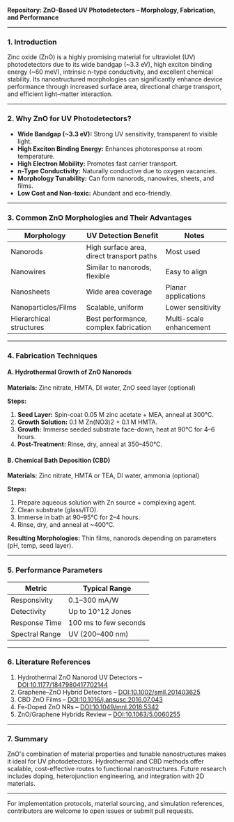 **Repository: ZnO-Based UV Photodetectors – Morphology, Fabrication, and Performance**

---

### 1. Introduction

Zinc oxide (ZnO) is a highly promising material for ultraviolet (UV) photodetectors due to its wide bandgap (\~3.3 eV), high exciton binding energy (\~60 meV), intrinsic n-type conductivity, and excellent chemical stability. Its nanostructured morphologies can significantly enhance device performance through increased surface area, directional charge transport, and efficient light–matter interaction.

---

### 2. Why ZnO for UV Photodetectors?

* **Wide Bandgap (\~3.3 eV):** Strong UV sensitivity, transparent to visible light.
* **High Exciton Binding Energy:** Enhances photoresponse at room temperature.
* **High Electron Mobility:** Promotes fast carrier transport.
* **n-Type Conductivity:** Naturally conductive due to oxygen vacancies.
* **Morphology Tunability:** Can form nanorods, nanowires, sheets, and films.
* **Low Cost and Non-toxic:** Abundant and eco-friendly.

---

### 3. Common ZnO Morphologies and Their Advantages

| Morphology              | UV Detection Benefit                      | Notes                   |
| ----------------------- | ----------------------------------------- | ----------------------- |
| Nanorods                | High surface area, direct transport paths | Most used               |
| Nanowires               | Similar to nanorods, flexible             | Easy to align           |
| Nanosheets              | Wide area coverage                        | Planar applications     |
| Nanoparticles/Films     | Scalable, uniform                         | Lower sensitivity       |
| Hierarchical structures | Best performance, complex fabrication     | Multi-scale enhancement |

---

### 4. Fabrication Techniques

#### A. **Hydrothermal Growth of ZnO Nanorods**

**Materials:** Zinc nitrate, HMTA, DI water, ZnO seed layer (optional)

**Steps:**

1. **Seed Layer:** Spin-coat 0.05 M zinc acetate + MEA, anneal at 300°C.
2. **Growth Solution:** 0.1 M Zn(NO3)2 + 0.1 M HMTA.
3. **Growth:** Immerse seeded substrate face-down, heat at 90°C for 4–6 hours.
4. **Post-Treatment:** Rinse, dry, anneal at 350–450°C.

#### B. **Chemical Bath Deposition (CBD)**

**Materials:** Zinc nitrate, HMTA or TEA, DI water, ammonia (optional)

**Steps:**

1. Prepare aqueous solution with Zn source + complexing agent.
2. Clean substrate (glass/ITO).
3. Immerse in bath at 90–95°C for 2–4 hours.
4. Rinse, dry, and anneal at \~400°C.

**Resulting Morphologies:** Thin films, nanorods depending on parameters (pH, temp, seed layer).

---

### 5. Performance Parameters

| Metric         | Typical Range         |
| -------------- | --------------------- |
| Responsivity   | 0.1–300 mA/W          |
| Detectivity    | Up to 10^12 Jones     |
| Response Time  | 100 ms to few seconds |
| Spectral Range | UV (200–400 nm)       |

---

### 6. Literature References

1. Hydrothermal ZnO Nanorod UV Detectors – [DOI:10.1177/1847980417702144](https://doi.org/10.1177/1847980417702144)
2. Graphene–ZnO Hybrid Detectors – [DOI:10.1002/smll.201403625](https://doi.org/10.1002/smll.201403625)
3. CBD ZnO Films – [DOI:10.1016/j.apsusc.2016.07.043](https://doi.org/10.1016/j.apsusc.2016.07.043)
4. Fe-Doped ZnO NRs – [DOI:10.1049/mnl.2018.5342](https://doi.org/10.1049/mnl.2018.5342)
5. ZnO/Graphene Hybrids Review – [DOI:10.1063/5.0060255](https://doi.org/10.1063/5.0060255)

---

### 7. Summary

ZnO's combination of material properties and tunable nanostructures makes it ideal for UV photodetectors. Hydrothermal and CBD methods offer scalable, cost-effective routes to functional nanostructures. Future research includes doping, heterojunction engineering, and integration with 2D materials.

---

For implementation protocols, material sourcing, and simulation references, contributors are welcome to open issues or submit pull requests.

